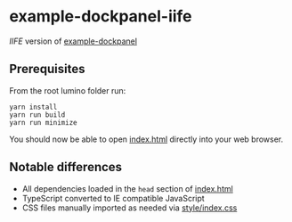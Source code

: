# example-dockpanel-iife
_IIFE_ version of [example-dockpanel](../example-dockpanel)

## Prerequisites
From the root lumino folder run:
```
yarn install
yarn run build
yarn run minimize
```

You should now be able to open [index.html](./index.html) directly into your web browser.

## Notable differences

* All dependencies loaded in the `head` section of [index.html](./index.html)
* TypeScript converted to IE compatible JavaScript
* CSS files manually imported as needed via [style/index.css](style/index.css)


